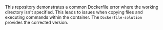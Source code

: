 This repository demonstrates a common Dockerfile error where the working directory isn't specified.  This leads to issues when copying files and executing commands within the container. The `Dockerfile-solution` provides the corrected version.